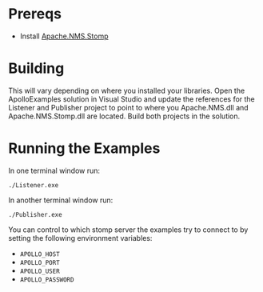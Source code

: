 Prereqs
=======

- Install [Apache.NMS.Stomp](http://activemq.apache.org/nms/download.html) 

Building
========

This will vary depending on where you installed your libraries.  Open the 
ApolloExamples solution in Visual Studio and update the references for the
Listener and Publisher project to point to where you Apache.NMS.dll and 
Apache.NMS.Stomp.dll are located.  Build both projects in the solution.

Running the Examples
====================

In one terminal window run:

    ./Listener.exe

In another terminal window run:

    ./Publisher.exe

You can control to which stomp server the examples try to connect to by
setting the following environment variables: 

* `APOLLO_HOST`
* `APOLLO_PORT`
* `APOLLO_USER`
* `APOLLO_PASSWORD`
